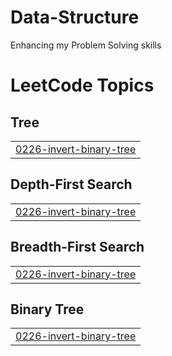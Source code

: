 # Data-Structure
Enhancing my Problem Solving skills

<!---LeetCode Topics Start-->
# LeetCode Topics
## Tree
|  |
| ------- |
| [0226-invert-binary-tree](https://github.com/matros04/Data-Structure/tree/master/0226-invert-binary-tree) |
## Depth-First Search
|  |
| ------- |
| [0226-invert-binary-tree](https://github.com/matros04/Data-Structure/tree/master/0226-invert-binary-tree) |
## Breadth-First Search
|  |
| ------- |
| [0226-invert-binary-tree](https://github.com/matros04/Data-Structure/tree/master/0226-invert-binary-tree) |
## Binary Tree
|  |
| ------- |
| [0226-invert-binary-tree](https://github.com/matros04/Data-Structure/tree/master/0226-invert-binary-tree) |
<!---LeetCode Topics End-->